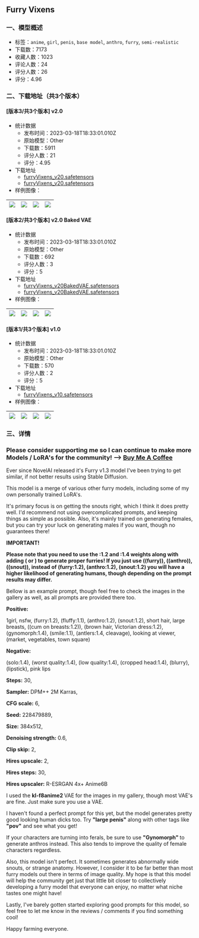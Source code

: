 ## Furry Vixens
### 一、模型概述

- 标签：`anime`, `girl`, `penis`, `base model`, `anthro`, `furry`, `semi-realistic`
- 下载数：7173
- 收藏人数：1023
- 评论人数：24
- 评分人数：26
- 评分：4.96

### 二、下载地址（共3个版本）

#### [版本3/共3个版本] v2.0

- 统计数据
  - 发布时间：2023-03-18T18:33:01.010Z
  - 原始模型：Other
  - 下载数：5911
  - 评分人数：21
  - 评分：4.95
- 下载地址
  - [furryVixens_v20.safetensors](https://civitai.com/api/download/models/24209)
  - [furryVixens_v20.safetensors](https://civitai.com/api/download/models/24209?type=Model&format=SafeTensor&size=full&fp=fp16)
- 样例图像：

| <img src="https://image.civitai.com/xG1nkqKTMzGDvpLrqFT7WA/1d42b1fa-a1cd-407a-1e68-30221304f700/width=450/263238.jpeg" /> | <img src="https://image.civitai.com/xG1nkqKTMzGDvpLrqFT7WA/26923cde-5b99-40cb-a4ba-abe81376fa00/width=450/263236.jpeg" /> | <img src="https://image.civitai.com/xG1nkqKTMzGDvpLrqFT7WA/8cce1c18-b4ae-4f9e-c474-6205a94f8c00/width=450/263237.jpeg" /> | <img src="https://image.civitai.com/xG1nkqKTMzGDvpLrqFT7WA/d131c490-8b3a-49ab-8790-6b035cc0f200/width=450/272565.jpeg" /> |
| ---- | ---- | ---- | ---- |

#### [版本2/共3个版本] v2.0 Baked VAE

- 统计数据
  - 发布时间：2023-03-18T18:33:01.010Z
  - 原始模型：Other
  - 下载数：692
  - 评分人数：3
  - 评分：5
- 下载地址
  - [furryVixens_v20BakedVAE.safetensors](https://civitai.com/api/download/models/24387)
  - [furryVixens_v20BakedVAE.safetensors](https://civitai.com/api/download/models/24387?type=Model&format=SafeTensor&size=full&fp=fp16)
- 样例图像：

| <img src="https://image.civitai.com/xG1nkqKTMzGDvpLrqFT7WA/e826c05a-153d-45a3-3031-dd69af0ca500/width=450/265441.jpeg" /> | <img src="https://image.civitai.com/xG1nkqKTMzGDvpLrqFT7WA/cfcd2c09-4ef5-48f5-482d-d58583932700/width=450/265440.jpeg" /> | <img src="https://image.civitai.com/xG1nkqKTMzGDvpLrqFT7WA/fd8b4648-ed47-4472-e851-6ac78800f700/width=450/265437.jpeg" /> | <img src="https://image.civitai.com/xG1nkqKTMzGDvpLrqFT7WA/8a91a8d5-5f2f-48cf-09b9-0a223165a100/width=450/265439.jpeg" /> |
| ---- | ---- | ---- | ---- |

#### [版本1/共3个版本] v1.0

- 统计数据
  - 发布时间：2023-03-18T18:33:01.010Z
  - 原始模型：Other
  - 下载数：570
  - 评分人数：2
  - 评分：5
- 下载地址
  - [furryVixens_v10.safetensors](https://civitai.com/api/download/models/20492)
- 样例图像：

| <img src="https://image.civitai.com/xG1nkqKTMzGDvpLrqFT7WA/6c8242f3-fbfa-4f00-eab6-e73cdad30000/width=450/216868.jpeg" /> | <img src="https://image.civitai.com/xG1nkqKTMzGDvpLrqFT7WA/1de80447-e228-431d-d6c2-48d5b1493a00/width=450/216874.jpeg" /> | <img src="https://image.civitai.com/xG1nkqKTMzGDvpLrqFT7WA/fd378b54-abf3-42a4-d0fa-ed1d62e81700/width=450/216873.jpeg" /> | <img src="https://image.civitai.com/xG1nkqKTMzGDvpLrqFT7WA/b51ab253-89c2-4d2b-3b18-346307c93100/width=450/216871.jpeg" /> |
| ---- | ---- | ---- | ---- |


### 三、详情
<h3>Please consider supporting me so I can continue to make more Models / LoRA's for the community! --&gt; <a target="_blank" rel="ugc" href="https://www.buymeacoffee.com/Dingbat">Buy Me A Coffee</a></h3><p></p><p>Ever since NovelAI released it's Furry v1.3 model I've been trying to get similar, if not better results using Stable Diffusion.</p><p></p><p>This model is a merge of various other furry models, including some of my own personally trained LoRA's.</p><p></p><p>It's primary focus is on getting the snouts right, which I think it does pretty well. I'd recommend not using overcomplicated prompts, and keeping things as simple as possible. Also, it's mainly trained on generating females, but you can try your luck on generating males if you want, though no guarantees there!</p><p></p><p><strong>IMPORTANT!</strong></p><p></p><p><strong>Please note that you need to use the :1.2 and :1.4 weights along with adding ( or ) to generate proper furries! If you just use ((furry)), ((anthro)), ((snout)), instead of (furry:1.2), (anthro:1.2), (snout:1.2) you will have a higher likelihood of generating humans, though depending on the prompt results may differ.</strong></p><p></p><p>Bellow is an example prompt, though feel free to check the images in the gallery as well, as all prompts are provided there too.</p><p></p><p><strong>Positive:</strong></p><p>1girl, nsfw, (furry:1.2), (fluffy:1.1), (anthro:1.2), (snout:1.2), short hair, large breasts, ((cum on breasts:1.2)), (brown hair, Victorian dress:1.2), (gynomorph:1.4), (smile:1.1), (antlers:1.4, cleavage), looking at viewer, (market, vegetables, town square)</p><p></p><p><strong>Negative:</strong></p><p>(solo:1.4), (worst quality:1.4), (low quality:1.4), (cropped head:1.4), (blurry), (lipstick), pink lips</p><p></p><p><strong>Steps:</strong> 30,</p><p><strong>Sampler:</strong> DPM++ 2M Karras,</p><p><strong>CFG scale:</strong> 6,</p><p><strong>Seed:</strong> 228479889,</p><p><strong>Size:</strong> 384x512,</p><p><strong>Denoising strength:</strong> 0.6,</p><p><strong>Clip skip:</strong> 2,</p><p><strong>Hires upscale:</strong> 2,</p><p><strong>Hires steps:</strong> 30,</p><p><strong>Hires upscaler:</strong> R-ESRGAN 4x+ Anime6B</p><p></p><p>I used the <strong>kl-f8anime2 </strong>VAE<strong> </strong>for the images in my gallery, though most VAE's are fine. Just make sure you use a VAE.</p><p></p><p>I haven't found a perfect prompt for this yet, but the model generates pretty good looking human dicks too. Try <strong>"large penis"</strong> along with other tags like <strong>"pov"</strong> and see what you get!</p><p></p><p>If your characters are turning into ferals, be sure to use <strong>"Gynomorph" </strong>to generate anthros instead. This also tends to improve the quality of female characters regardless.</p><p></p><p>Also, this model isn't perfect. It sometimes generates abnormally wide snouts, or strange anatomy. However, I consider it to be far better than most furry models out there in terms of image quality. My hope is that this model will help the community get just that little bit closer to collectively developing a furry model that everyone can enjoy, no matter what niche tastes one might have!</p><p></p><p>Lastly, I've barely gotten started exploring good prompts for this model, so feel free to let me know in the reviews / comments if you find something cool!</p><p></p><p>Happy farming everyone.</p>